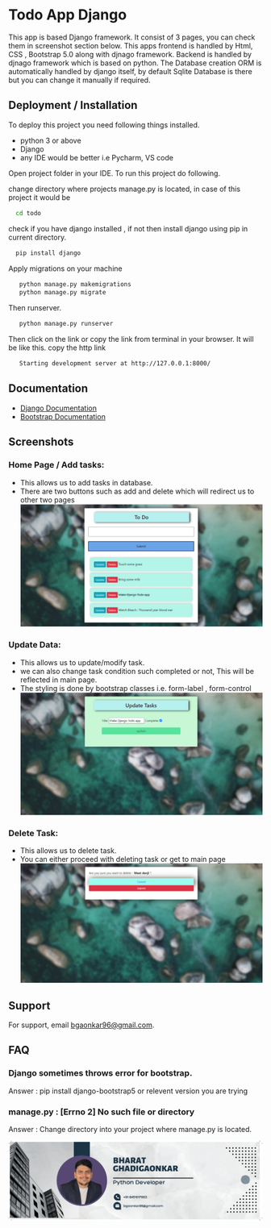 

# Todo App Django

This app is based Django framework. It consist of 3 pages, you can check them in screenshot section below.
This apps frontend is handled by Html, CSS , Bootstrap 5.0 along with djnago framework.
Backend is handled by djnago framework which is based on python. The Database creation ORM is automatically handled by django itself, by default Sqlite Database is there but you can change it manually if required.
## Deployment / Installation

To deploy this project you need following things installed.
- python 3 or above
- Django
- any IDE would be better i.e Pycharm, VS code


Open project folder in your IDE. To run this project do following.

change directory where projects manage.py is located, in case  of this project it would be 
```bash
  cd todo
```


check if you have django installed , if not then install django using pip in current directory. 
```bash
  pip install django
```

Apply migrations on your machine
```bash
   python manage.py makemigrations
   python manage.py migrate

```

Then runserver.
```bash
   python manage.py runserver

```

Then click on the link or copy the link from terminal in your browser.
It will be like this. copy the http link

```bash
   Starting development server at http://127.0.0.1:8000/

```

## Documentation

- [Django Documentation](https://docs.djangoproject.com/en/4.1/)
- [Bootstrap Documentation](https://getbootstrap.com/docs/5.3/getting-started/introduction/)

## Screenshots
### Home Page / Add tasks:
- This allows us to add tasks in database.
- There are two buttons such as add and delete which will redirect us to other two pages
![Add Task](https://github.com/bharat-ghadi/To_do_app/blob/main/screenshots/add%20task.PNG)
### Update Data:
- This allows us to update/modify task.
- we can also change task condition such completed or not, This will be reflected in main page.
- The styling is done by bootstrap classes i.e. form-label , form-control
![Update Task](https://github.com/bharat-ghadi/To_do_app/blob/main/screenshots/update%20task.PNG)
### Delete Task:
- This allows us to delete task.
- You can either proceed with deleting task or get to main page
![Delete Task ](https://github.com/bharat-ghadi/To_do_app/blob/main/screenshots/delete%20task.PNG)

## Support

For support, email bgaonkar96@gmail.com.


## FAQ

### Django sometimes throws error for bootstrap.

Answer : pip install django-bootstrap5
or relevent version you are trying

### manage.py : [Errno 2] No such file or directory
Answer : Change directory into your project where manage.py is located.




![Logo](https://github.com/bharat-ghadi/bharat-ghadi/blob/main/Beige%20Minimalist%20Profile%20LinkedIn%20Banner%20(1)_page-0001.jpg)
